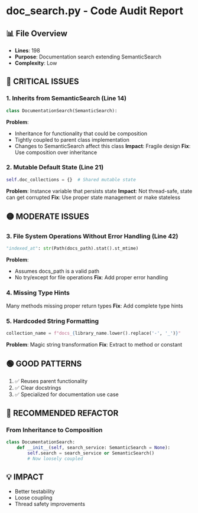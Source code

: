 # doc_search.py - Code Audit Report

## 📊 File Overview
- **Lines**: 198
- **Purpose**: Documentation search extending SemanticSearch
- **Complexity**: Low

## 🔴 CRITICAL ISSUES

### 1. **Inherits from SemanticSearch (Line 14)**
```python
class DocumentationSearch(SemanticSearch):
```
**Problem**: 
- Inheritance for functionality that could be composition
- Tightly coupled to parent class implementation
- Changes to SemanticSearch affect this class
**Impact**: Fragile design
**Fix**: Use composition over inheritance

### 2. **Mutable Default State (Line 21)**
```python
self.doc_collections = {}  # Shared mutable state
```
**Problem**: Instance variable that persists state
**Impact**: Not thread-safe, state can get corrupted
**Fix**: Use proper state management or make stateless

## 🟡 MODERATE ISSUES

### 3. **File System Operations Without Error Handling (Line 42)**
```python
"indexed_at": str(Path(docs_path).stat().st_mtime)
```
**Problem**: 
- Assumes docs_path is a valid path
- No try/except for file operations
**Fix**: Add proper error handling

### 4. **Missing Type Hints**
Many methods missing proper return types
**Fix**: Add complete type hints

### 5. **Hardcoded String Formatting**
```python
collection_name = f"docs_{library_name.lower().replace('-', '_')}"
```
**Problem**: Magic string transformation
**Fix**: Extract to method or constant

## 🟢 GOOD PATTERNS

1. ✅ Reuses parent functionality
2. ✅ Clear docstrings
3. ✅ Specialized for documentation use case

## 🎯 RECOMMENDED REFACTOR

### From Inheritance to Composition
```python
class DocumentationSearch:
    def __init__(self, search_service: SemanticSearch = None):
        self.search = search_service or SemanticSearch()
        # Now loosely coupled
```

## 💡 IMPACT
- Better testability
- Loose coupling
- Thread safety improvements